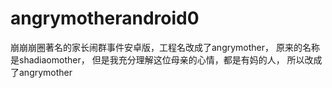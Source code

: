 # angrymotherandroid0
崩崩崩圈著名的家长闹群事件安卓版，工程名改成了angrymother，
原来的名称是shadiaomother，
但是我充分理解这位母亲的心情，都是有妈的人，
所以改成了angrymother
